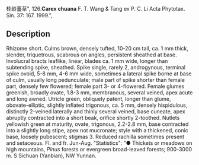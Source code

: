 桂龄薹草",
126.**Carex chuana** F. T. Wang & Tang ex P. C. Li Acta Phytotax. Sin. 37: 167. 1999.",

## Description
Rhizome short. Culms brown, densely tufted, 10-20 cm tall, ca. 1 mm thick, slender, triquetrous, scabrous on angles, persistent sheathed at base. Involucral bracts leaflike, linear, blades ca. 1 mm wide, longer than subtending spike, sheathed. Spike single, rarely 2, androgynous, terminal spike ovoid, 5-8 mm, 4-6 mm wide, sometimes a lateral spike borne at base of culm, usually long pedunculate; male part of spike shorter than female part, densely few flowered; female part 3- or 4-flowered. Female glumes greenish, broadly ovate, 1.8-3 mm, membranous, several veined, apex acute and long awned. Utricle green, obliquely patent, longer than glume, obovate-elliptic, slightly inflated trigonous, ca. 5 mm, densely hispidulous, distinctly 2-veined laterally and thinly several veined, base cuneate, apex abruptly contracted into a short beak, orifice shortly 2-toothed. Nutlets yellowish green at maturity, ovate, trigonous, 2.2-2.8 mm, base contracted into a slightly long stipe, apex not mucronate; style with a thickened, conic base, loosely pubescent; stigmas 3. Reduced rachilla sometimes present and setaceous. Fl. and fr. Jun-Aug.
  "Statistics": "● Thickets or meadows on high mountains, *Pinus* forests or evergreen broad-leaved forests; 900-3000 m. S Sichuan (Yanbian), NW Yunnan.
